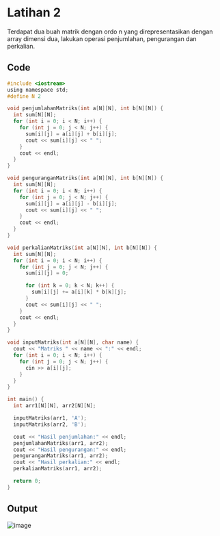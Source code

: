 # Latihan 2

Terdapat dua buah matrik dengan ordo n yang direpresentasikan dengan array dimensi dua, lakukan operasi penjumlahan, pengurangan dan perkalian.

## Code
```c
#include <iostream>
using namespace std;
#define N 2

void penjumlahanMatriks(int a[N][N], int b[N][N]) {
  int sum[N][N];
  for (int i = 0; i < N; i++) {
    for (int j = 0; j < N; j++) {
      sum[i][j] = a[i][j] + b[i][j];
      cout << sum[i][j] << " ";
    }
    cout << endl;
  }
}

void penguranganMatriks(int a[N][N], int b[N][N]) {
  int sum[N][N];
  for (int i = 0; i < N; i++) {
    for (int j = 0; j < N; j++) {
      sum[i][j] = a[i][j] - b[i][j];
      cout << sum[i][j] << " ";
    }
    cout << endl;
  }
}

void perkalianMatriks(int a[N][N], int b[N][N]) {
  int sum[N][N];
  for (int i = 0; i < N; i++) {
    for (int j = 0; j < N; j++) {
      sum[i][j] = 0;

      for (int k = 0; k < N; k++) {
        sum[i][j] += a[i][k] * b[k][j];
      }
      cout << sum[i][j] << " ";
    }
    cout << endl;
  }
}

void inputMatriks(int a[N][N], char name) {
  cout << "Matriks " << name << ":" << endl;
  for (int i = 0; i < N; i++) {
    for (int j = 0; j < N; j++) {
      cin >> a[i][j];
    }
  }
}

int main() {
  int arr1[N][N], arr2[N][N];

  inputMatriks(arr1, 'A');
  inputMatriks(arr2, 'B');

  cout << "Hasil penjumlahan:" << endl;
  penjumlahanMatriks(arr1, arr2);
  cout << "Hasil pengurangan:" << endl;
  penguranganMatriks(arr1, arr2);
  cout << "Hasil perkalian:" << endl;
  perkalianMatriks(arr1, arr2);

  return 0;
}
```
## Output
![image](https://user-images.githubusercontent.com/89684302/159176372-b5c68cae-7a35-47ef-929e-7d0a2e7d7510.png)
